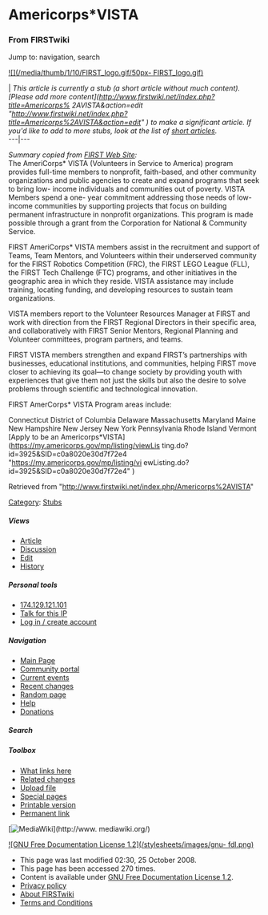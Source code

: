 # Americorps*VISTA

### From FIRSTwiki

Jump to: navigation, search

[![](/media/thumb/1/10/FIRST_logo.gif/50px-
FIRST_logo.gif)](/index.php/Image:FIRST_logo.gif "" )

|  _This article is currently a stub (a short article without much content).
[Please add more content](http://www.firstwiki.net/index.php?title=Americorps%
2AVISTA&action=edit
"http://www.firstwiki.net/index.php?title=Americorps%2AVISTA&action=edit" ) to
make a significant article. If you'd like to add to more stubs, look at the
list of [short articles](/index.php/Special:Shortpages "Special:Shortpages"
)._  
---|---  
  
  
_Summary copied from [FIRST Web
Site](http://www.usfirst.org/community/volunteers/content.aspx?id=3312
"http://www.usfirst.org/community/volunteers/content.aspx?id=3312" ):_  
The AmeriCorps* VISTA (Volunteers in Service to America) program provides
full-time members to nonprofit, faith-based, and other community organizations
and public agencies to create and expand programs that seek to bring low-
income individuals and communities out of poverty. VISTA Members spend a one-
year commitment addressing those needs of low-income communities by supporting
projects that focus on building permanent infrastructure in nonprofit
organizations. This program is made possible through a grant from the
Corporation for National &amp; Community Service.

FIRST AmeriCorps* VISTA members assist in the recruitment and support of
Teams, Team Mentors, and Volunteers within their underserved community for the
FIRST Robotics Competition (FRC), the FIRST LEGO League (FLL), the FIRST Tech
Challenge (FTC) programs, and other initiatives in the geographic area in
which they reside. VISTA assistance may include training, locating funding,
and developing resources to sustain team organizations.

VISTA members report to the Volunteer Resources Manager at FIRST and work with
direction from the FIRST Regional Directors in their specific area, and
collaboratively with FIRST Senior Mentors, Regional Planning and Volunteer
committees, program partners, and teams.

FIRST VISTA members strengthen and expand FIRST’s partnerships with
businesses, educational institutions, and communities, helping FIRST move
closer to achieving its goal—to change society by providing youth with
experiences that give them not just the skills but also the desire to solve
problems through scientific and technological innovation.

FIRST AmerCorps* VISTA Program areas include:

Connecticut District of Columbia Delaware Massachusetts Maryland Maine New
Hampshire New Jersey New York Pennsylvania Rhode Island Vermont  
[Apply to be an Americorps*VISTA](https://my.americorps.gov/mp/listing/viewLis
ting.do?id=3925&SID=c0a8020e30d7f72e4 "https://my.americorps.gov/mp/listing/vi
ewListing.do?id=3925&SID=c0a8020e30d7f72e4" )

Retrieved from "<http://www.firstwiki.net/index.php/Americorps%2AVISTA>"

[Category](/index.php?title=Special:Categories&article=Americorps%2AVISTA
"Special:Categories" ): [Stubs](/index.php/Category:Stubs "Category:Stubs" )

##### Views

  * [Article](/index.php/Americorps%2AVISTA)
  * [Discussion](/index.php?title=Talk:Americorps%2AVISTA&action=edit)
  * [Edit](/index.php?title=Americorps%2AVISTA&action=edit)
  * [History](/index.php?title=Americorps%2AVISTA&action=history)

##### Personal tools

  * [174.129.121.101](/index.php/User:174.129.121.101)
  * [Talk for this IP](/index.php/User_talk:174.129.121.101)
  * [Log in / create account](/index.php?title=Special:Userlogin&returnto=Americorps%2AVISTA)

[](/index.php/Main_Page "Main Page" )

##### Navigation

  * [Main Page](/index.php/Main_Page)
  * [Community portal](/index.php/FIRSTwiki:Community_portal)
  * [Current events](/index.php/Current_events)
  * [Recent changes](/index.php/Special:Recentchanges)
  * [Random page](/index.php/Special:Random)
  * [Help](/index.php/FIRSTwiki:Help)
  * [Donations](/index.php/FIRSTwiki:Site_support)

##### Search



##### Toolbox

  * [What links here](/index.php/Special:Whatlinkshere/Americorps%2AVISTA)
  * [Related changes](/index.php/Special:Recentchangeslinked/Americorps%2AVISTA)
  * [Upload file](/index.php/Special:Upload)
  * [Special pages](/index.php/Special:Specialpages)
  * [Printable version](/index.php?title=Americorps%2AVISTA&printable=yes)
  * [Permanent link](/index.php?title=Americorps%2AVISTA&oldid=69790)

[![MediaWiki](/skins/common/images/poweredby_mediawiki_88x31.png)](http://www.
mediawiki.org/)

[![GNU Free Documentation License 1.2](/stylesheets/images/gnu-
fdl.png)](http://www.gnu.org/copyleft/fdl.html)

  * This page was last modified 02:30, 25 October 2008.
  * This page has been accessed 270 times.
  * Content is available under [GNU Free Documentation License 1.2](http://www.gnu.org/copyleft/fdl.html "http://www.gnu.org/copyleft/fdl.html" ).
  * [Privacy policy](/index.php/FIRSTwiki:Privacy_policy "FIRSTwiki:Privacy policy" )
  * [About FIRSTwiki](/index.php/FIRSTwiki:About "FIRSTwiki:About" )
  * [Terms and Conditions](/index.php/FIRSTwiki:Terms_and_conditions "FIRSTwiki:Terms and conditions" )

